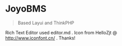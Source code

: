 # JoyoBMS
> Based Layui and ThinkPHP

Rich Text Editor used editor.md .
Icon from HelloZjt @ http://www.iconfont.cn/ .
Thanks!